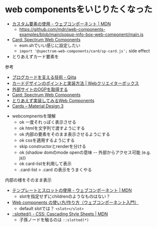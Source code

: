 # web componentsをいじりたくなった

- [カスタム要素の使用 - ウェブコンポーネント | MDN](https://developer.mozilla.org/ja/docs/Web/Web_Components/Using_custom_elements)
    -  https://github.com/mdn/web-components-examples/blob/main/popup-info-box-web-component/main.js
- [Card: Spectrum Web Components](https://opensource.adobe.com/spectrum-web-components/components/card/)
    - esm.shでいい感じに設定したい
    - `import '@spectrum-web-components/card/sp-card.js';` side effect
- とりあえずカード要素を


参考

* [ブログカードを支える技術 - Qiita](https://qiita.com/hinastory/items/05baa8aec64a75026b3a)
* [カードデザインのポイントと実装方法 | Webクリエイターボックス](https://www.webcreatorbox.com/tech/card)
* [外部サイトのOGPを取得する](https://zenn.dev/littleforest/articles/scrape-og-tags)
* [Card: Spectrum Web Components](https://opensource.adobe.com/spectrum-web-components/components/card/)
* [とりあえず実装してみるWeb Components](https://zenn.dev/yend724/articles/20220315-7yr5v8hecfl085nm)
* [Cards – Material Design 3](https://m3.material.io/components/cards/overview)


- webcompnentsを理解
  - ok 一度それっぽく表示させる
  - ok htmlを文字列で渡すようにする
  - ok 内部の要素をそのまま表示させるようにする
  - ok cssを適用するようにする
  - skip constructorとrenderを分ける
  - ok (shadow domのmode openの意味 -- 外部からアクセス可能 (e.g. js))
  - ok card-listを利用して表示
  - .card-list > .card の表示をうまくやる

内部の様をそのまま表示  

- [テンプレートとスロットの使用 - ウェブコンポーネント | MDN](https://developer.mozilla.org/ja/docs/Web/Web_Components/Using_templates_and_slots)
  - slotを指定せずにchildrenのようなものはない？
- [Web components の使い方/作り方（ウェブコンポーネント入門）](https://www.webdesignleaves.com/pr/jquery/web-components-basic.html)
  - default slotでは？ `<slot></slot>`
- [::slotted() - CSS: Cascading Style Sheets | MDN](https://developer.mozilla.org/en-US/docs/Web/CSS/::slotted)
  - 子孫ノードを触るのは `::slotted(*)`